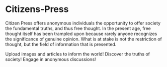 # Citizens-Press

Citizen Press offers anonymous individuals the opportunity to offer society the fundamental truths, and thus free thought. In the present age, free thought itself has been trampled upon because rarely anyone recognizes the significance of genuine opinion. What is at stake is not the restriction of thought, but the field of information that is presented.

Upload images and articles to inform the world! 
Discover the truths of society! 
Engage in anonymous discussions! 
